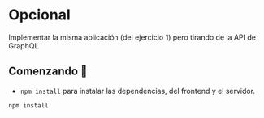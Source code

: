 # Opcional

Implementar la misma aplicación (del ejercicio 1) pero tirando de la API de GraphQL

## Comenzando 🚀

- `npm install` para instalar las dependencias, del frontend y el servidor.

```
npm install
```
